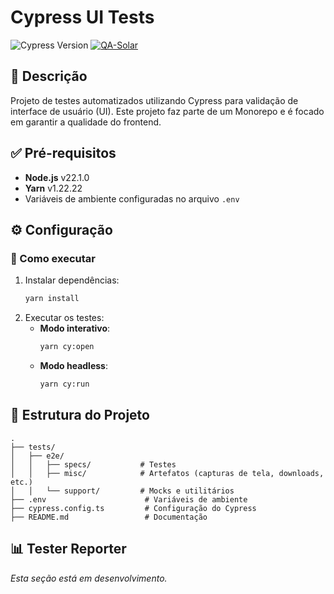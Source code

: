 # Cypress UI Tests

![Cypress Version](https://img.shields.io/badge/cypress-v14.0.2-green)
[![QA-Solar](https://img.shields.io/endpoint?url=https://cloud.cypress.io/badge/count/en7s34/main&style=flat&logo=cypress)](https://cloud.cypress.io/projects/en7s34/runs)

## 📝 Descrição

Projeto de testes automatizados utilizando Cypress para validação de interface de usuário (UI). Este projeto faz parte de um Monorepo e é focado em garantir a qualidade do frontend.

## ✅ Pré-requisitos

- **Node.js** v22.1.0
- **Yarn** v1.22.22
- Variáveis de ambiente configuradas no arquivo `.env`

## ⚙️ Configuração

### 🔧 Como executar

1. Instalar dependências:
   ```bash
   yarn install
   ```
2. Executar os testes:
   - **Modo interativo**:
     ```bash
     yarn cy:open
     ```
   - **Modo headless**:
     ```bash
     yarn cy:run
     ```

## 📂 Estrutura do Projeto

```plaintext
.
├── tests/
│   ├── e2e/
│   │   ├── specs/           # Testes
│   │   ├── misc/            # Artefatos (capturas de tela, downloads, etc.)
│   │   └── support/         # Mocks e utilitários
├── .env                      # Variáveis de ambiente
├── cypress.config.ts         # Configuração do Cypress
├── README.md                 # Documentação
```

## 📊 Tester Reporter

*Esta seção está em desenvolvimento.*

